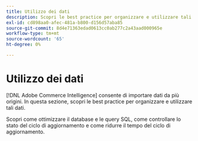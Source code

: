 ```yaml
---
title: Utilizzo dei dati
description: Scopri le best practice per organizzare e utilizzare tali dati.
exl-id: cd898aa0-afec-481a-b800-d156d57aba85
source-git-commit: 8d4e71363edad0613cc0ab277c2a43aad000965e
workflow-type: tm+mt
source-wordcount: '65'
ht-degree: 0%

---
```


# Utilizzo dei dati

[!DNL Adobe Commerce Intelligence] consente di importare dati da più origini. In questa sezione, scopri le best practice per organizzare e utilizzare tali dati.

Scopri come ottimizzare il database e le query SQL, come controllare lo stato del ciclo di aggiornamento e come ridurre il tempo del ciclo di aggiornamento.
